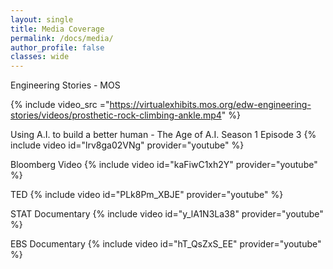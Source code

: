 ```yaml
---
layout: single
title: Media Coverage
permalink: /docs/media/
author_profile: false
classes: wide
---
```


Engineering Stories - MOS
<!-- <p><video id="scenario-1" class="video-js vjs-default-skin vjs-big-play-centered" controls  allowfullscreen  overflow="hidden"
 preload="auto" width="937" height="auto" data-setup='{}'>
  <source src="https://virtualexhibits.mos.org/edw-engineering-stories/videos/prosthetic-rock-climbing-ankle.mp4
" type='video/mp4'>
</video></p> -->

{% include video_src ="https://virtualexhibits.mos.org/edw-engineering-stories/videos/prosthetic-rock-climbing-ankle.mp4" %}


<!-- <p><video id="scenario-1" class="video-js vjs-default-skin vjs-big-play-centered" controls
 preload="auto" width="640" height="480" data-setup='{}'>
  <source src="https://virtualexhibits.mos.org/edw-engineering-stories/videos/prosthetic-rock-climbing-ankle.mp4
" type='video/mp4'>
</video></p> -->

Using A.I. to build a better human - The Age of A.I. Season 1 Episode 3
{% include video id="lrv8ga02VNg" provider="youtube" %}

Bloomberg Video
{% include video id="kaFiwC1xh2Y" provider="youtube" %}

TED
{% include video id="PLk8Pm_XBJE" provider="youtube" %}

STAT Documentary
{% include video id="y_lA1N3La38" provider="youtube" %}

EBS Documentary
{% include video id="hT_QsZxS_EE" provider="youtube" %}
